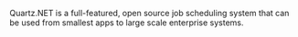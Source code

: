 Quartz.NET is a full-featured, open source job scheduling system that can be used from smallest apps to large scale enterprise systems.
